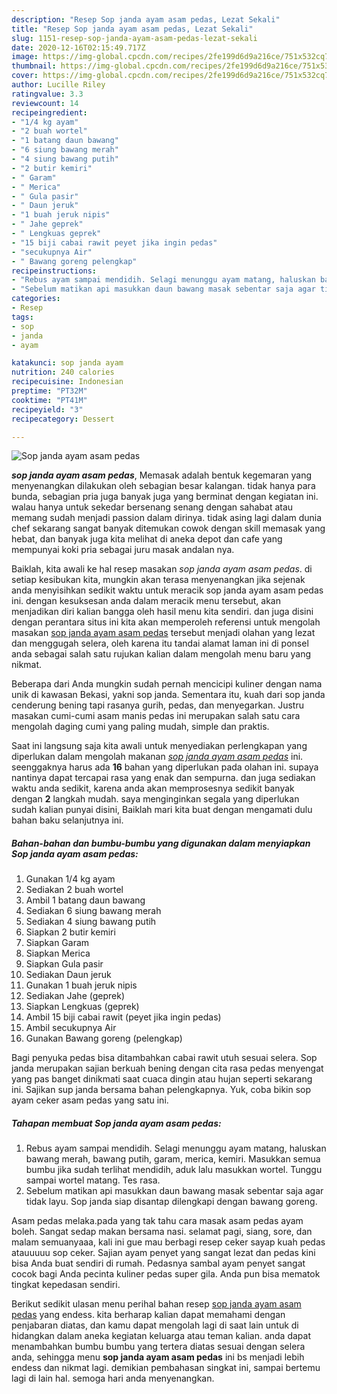 ```yaml
---
description: "Resep Sop janda ayam asam pedas, Lezat Sekali"
title: "Resep Sop janda ayam asam pedas, Lezat Sekali"
slug: 1151-resep-sop-janda-ayam-asam-pedas-lezat-sekali
date: 2020-12-16T02:15:49.717Z
image: https://img-global.cpcdn.com/recipes/2fe199d6d9a216ce/751x532cq70/sop-janda-ayam-asam-pedas-foto-resep-utama.jpg
thumbnail: https://img-global.cpcdn.com/recipes/2fe199d6d9a216ce/751x532cq70/sop-janda-ayam-asam-pedas-foto-resep-utama.jpg
cover: https://img-global.cpcdn.com/recipes/2fe199d6d9a216ce/751x532cq70/sop-janda-ayam-asam-pedas-foto-resep-utama.jpg
author: Lucille Riley
ratingvalue: 3.3
reviewcount: 14
recipeingredient:
- "1/4 kg ayam"
- "2 buah wortel"
- "1 batang daun bawang"
- "6 siung bawang merah"
- "4 siung bawang putih"
- "2 butir kemiri"
- " Garam"
- " Merica"
- " Gula pasir"
- " Daun jeruk"
- "1 buah jeruk nipis"
- " Jahe geprek"
- " Lengkuas geprek"
- "15 biji cabai rawit peyet jika ingin pedas"
- "secukupnya Air"
- " Bawang goreng pelengkap"
recipeinstructions:
- "Rebus ayam sampai mendidih. Selagi menunggu ayam matang, haluskan bawang merah, bawang putih, garam, merica, kemiri. Masukkan semua bumbu jika sudah terlihat mendidih, aduk lalu masukkan wortel. Tunggu sampai wortel matang. Tes rasa."
- "Sebelum matikan api masukkan daun bawang masak sebentar saja agar tidak layu. Sop janda siap disantap dilengkapi dengan bawang goreng."
categories:
- Resep
tags:
- sop
- janda
- ayam

katakunci: sop janda ayam 
nutrition: 240 calories
recipecuisine: Indonesian
preptime: "PT32M"
cooktime: "PT41M"
recipeyield: "3"
recipecategory: Dessert

---
```



![Sop janda ayam asam pedas](https://img-global.cpcdn.com/recipes/2fe199d6d9a216ce/751x532cq70/sop-janda-ayam-asam-pedas-foto-resep-utama.jpg)

<b><i>sop janda ayam asam pedas</i></b>, Memasak adalah bentuk kegemaran yang menyenangkan dilakukan oleh sebagian besar kalangan. tidak hanya para bunda, sebagian pria juga banyak juga yang berminat dengan kegiatan ini. walau hanya untuk sekedar bersenang senang dengan sahabat atau memang sudah menjadi passion dalam dirinya. tidak asing lagi dalam dunia chef sekarang sangat banyak ditemukan cowok dengan skill memasak yang hebat, dan banyak juga kita melihat di aneka depot dan cafe yang mempunyai koki pria sebagai juru masak andalan nya.

Baiklah, kita awali ke hal resep masakan <i>sop janda ayam asam pedas</i>. di setiap kesibukan kita, mungkin akan terasa menyenangkan jika sejenak anda menyisihkan sedikit waktu untuk meracik sop janda ayam asam pedas ini. dengan kesuksesan anda dalam meracik menu tersebut, akan menjadikan diri kalian bangga oleh hasil menu kita sendiri. dan juga disini dengan perantara situs ini kita akan memperoleh referensi untuk mengolah masakan <u>sop janda ayam asam pedas</u> tersebut menjadi olahan yang lezat dan menggugah selera, oleh karena itu tandai alamat laman ini di ponsel anda sebagai salah satu rujukan kalian dalam mengolah menu baru yang nikmat.

Beberapa dari Anda mungkin sudah pernah mencicipi kuliner dengan nama unik di kawasan Bekasi, yakni sop janda. Sementara itu, kuah dari sop janda cenderung bening tapi rasanya gurih, pedas, dan menyegarkan. Justru masakan cumi-cumi asam manis pedas ini merupakan salah satu cara mengolah daging cumi yang paling mudah, simple dan praktis.


Saat ini langsung saja kita awali untuk menyediakan perlengkapan yang diperlukan dalam mengolah makanan <u><i>sop janda ayam asam pedas</i></u> ini. seenggaknya harus ada <b>16</b> bahan yang diperlukan pada olahan ini. supaya nantinya dapat tercapai rasa yang enak dan sempurna. dan juga sediakan waktu anda sedikit, karena anda akan memprosesnya sedikit banyak dengan <b>2</b> langkah mudah. saya menginginkan segala yang diperlukan sudah kalian punyai disini, Baiklah mari kita buat dengan mengamati dulu bahan baku selanjutnya ini.

<!--inarticleads1-->

##### Bahan-bahan dan bumbu-bumbu yang digunakan dalam menyiapkan Sop janda ayam asam pedas:

1. Gunakan 1/4 kg ayam
1. Sediakan 2 buah wortel
1. Ambil 1 batang daun bawang
1. Sediakan 6 siung bawang merah
1. Sediakan 4 siung bawang putih
1. Siapkan 2 butir kemiri
1. Siapkan  Garam
1. Siapkan  Merica
1. Siapkan  Gula pasir
1. Sediakan  Daun jeruk
1. Gunakan 1 buah jeruk nipis
1. Sediakan  Jahe (geprek)
1. Siapkan  Lengkuas (geprek)
1. Ambil 15 biji cabai rawit (peyet jika ingin pedas)
1. Ambil secukupnya Air
1. Gunakan  Bawang goreng (pelengkap)


Bagi penyuka pedas bisa ditambahkan cabai rawit utuh sesuai selera. Sop janda merupakan sajian berkuah bening dengan cita rasa pedas menyengat yang pas banget dinikmati saat cuaca dingin atau hujan seperti sekarang ini. Sajikan sup janda bersama bahan pelengkapnya. Yuk, coba bikin sop ayam ceker asam pedas yang satu ini. 

<!--inarticleads2-->

##### Tahapan membuat Sop janda ayam asam pedas:

1. Rebus ayam sampai mendidih. Selagi menunggu ayam matang, haluskan bawang merah, bawang putih, garam, merica, kemiri. Masukkan semua bumbu jika sudah terlihat mendidih, aduk lalu masukkan wortel. Tunggu sampai wortel matang. Tes rasa.
1. Sebelum matikan api masukkan daun bawang masak sebentar saja agar tidak layu. Sop janda siap disantap dilengkapi dengan bawang goreng.


Asam pedas melaka.pada yang tak tahu cara masak asam pedas ayam boleh. Sangat sedap makan bersama nasi. selamat pagi, siang, sore, dan malam semuanyaaa, kali ini gue mau berbagi resep ceker sayap kuah pedas atauuuuu sop ceker. Sajian ayam penyet yang sangat lezat dan pedas kini bisa Anda buat sendiri di rumah. Pedasnya sambal ayam penyet sangat cocok bagi Anda pecinta kuliner pedas super gila. Anda pun bisa mematok tingkat kepedasan sendiri. 

Berikut sedikit ulasan menu perihal bahan resep <u>sop janda ayam asam pedas</u> yang endess. kita berharap kalian dapat memahami dengan penjabaran diatas, dan kamu dapat mengolah lagi di saat lain untuk di hidangkan dalam aneka kegiatan keluarga atau teman kalian. anda dapat menambahkan bumbu bumbu yang tertera diatas sesuai dengan selera anda, sehingga menu <b>sop janda ayam asam pedas</b> ini bs menjadi lebih endess dan nikmat lagi. demikian pembahasan singkat ini, sampai bertemu lagi di lain hal. semoga hari anda menyenangkan.
